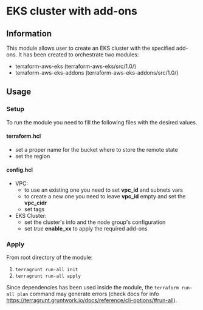 # EKS cluster with add-ons

## Information
This module allows user to create an EKS cluster with the specified add-ons.
It has been created to orchestrate two modules:

- terraform-aws-eks (terraform-aws-eks/src/1.0/)
- terraform-aws-eks-addons (terraform-aws-eks-addons/src/1.0/)

## Usage
### Setup
To run the module you need to fill the following files with the desired values.
#### terraform.hcl
- set a proper name for the bucket where to store the remote state
- set the region

#### config.hcl
- VPC:
	- to use an existing one you need to set **vpc_id** and subnets vars 
	- to create a new one you need to leave **vpc_id** empty and set the **vpc_cidr**
	- set tags 
- EKS Cluster:
	- set the cluster's info and the node group's configuration
	- set *true* **enable_xx** to apply the required add-ons 

### Apply
From root directory of the module:

1. `terragrunt run-all init`
2. `terragrunt run-all apply`

Since dependencies has been used inside the module, the `terraform run-all plan` command may generate errors (check docs for info https://terragrunt.gruntwork.io/docs/reference/cli-options/#run-all).
